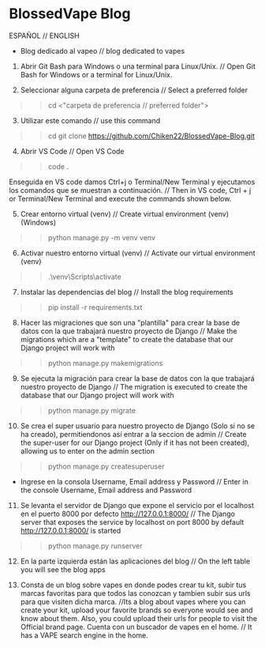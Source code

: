 # BlossedVape Blog
ESPAÑOL // ENGLISH
- Blog dedicado al vapeo // 
blog dedicated to vapes

1. Abrir Git Bash para Windows o una terminal para Linux/Unix. // Open Git Bash for Windows or a terminal for Linux/Unix.

2. Seleccionar alguna carpeta de preferencia // 
Select a preferred folder
>> cd <"carpeta de preferencia // preferred folder">

3. Utilizar este comando // use this command
>> cd git clone https://github.com/Chiken22/BlossedVape-Blog.git

4. Abrir VS Code // Open VS Code
>> code .

Enseguida en VS code damos Ctrl+j o Terminal/New Terminal y ejecutamos los comandos que se muestran a continuación. // 
Then in VS code, Ctrl + j or Terminal/New Terminal and execute the commands shown below.

5. Crear entorno virtual (venv) // Create virtual environment (venv)
(Windows)
>> python manage.py -m venv venv

6. Activar nuestro entorno virtual (venv) // Activate our virtual environment (venv)
>> .\venv\Scripts\activate

7. Instalar las dependencias del blog // Install the blog requirements
>> pip install -r requirements.txt

8. Hacer las migraciones que son una "plantilla" para crear la base de datos con la que trabajará nuestro proyecto de Django // Make the migrations which are a "template" to create the database that our Django project will work with
>> python manage.py makemigrations

9. Se ejecuta la migración para crear la base de datos con la que trabajará nuestro proyecto de Django // The migration is executed to create the database that our Django project will work with
>> python manage.py migrate

10. Se crea el super usuario para nuestro proyecto de Django (Solo si no se ha creado), permitiendonos así entrar a la seccion de admin // 
Create the super-user for our Django project (Only if it has not been created), allowing us to enter on the admin section
>> python manage.py createsuperuser
- Ingrese en la consola Username, Email address y Password // Enter in the console Username, Email address and Password

11. Se levanta el servidor de Django que expone el servicio por el localhost en el puerto 8000 por defecto http://127.0.0.1:8000/ // The Django server that exposes the service by localhost on port 8000 by default http://127.0.0.1:8000/ is started
>> python manage.py runserver

12. En la parte izquierda están las aplicaciones del blog // On the left table you will see the blog apps

13. Consta de un blog sobre vapes en donde podes crear tu kit, subir tus marcas favoritas para que todos las conozcan y tambien subir sus urls para que visiten dicha marca. //Its a blog about vapes where you can create your kit, upload your favorite brands so everyone would see and know about them. Also, you could upload their urls for people to visit the Official brand page.
Cuenta con un buscador de vapes en el home. // It has a VAPE search engine in the home.
